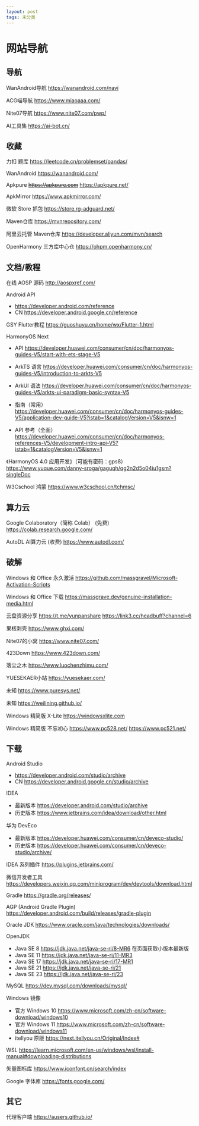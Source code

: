 ```yaml
---
layout: post
tags: 未分类
---
```


# 网站导航

## 导航

WanAndroid导航 <https://wanandroid.com/navi>

ACG喵导航 <https://www.miaoaaa.com/>

Nite07导航 <https://www.nite07.com/pwp/>

AI工具集 <https://ai-bot.cn/>

## 收藏

力扣 题库 <https://leetcode.cn/problemset/pandas/>

WanAndroid <https://wanandroid.com/>

Apkpure ~~<https://apkpure.com>~~ <https://apkpure.net/>

ApkMirror <https://www.apkmirror.com/>

微软 Store 抓包 <https://store.rg-adguard.net/>

Maven仓库 <https://mvnrepository.com/>

阿里云托管 Maven仓库 <https://developer.aliyun.com/mvn/search>

OpenHarmony 三方库中心仓 <https://ohpm.openharmony.cn/>

## 文档/教程

在线 AOSP 源码 <http://aospxref.com/>

Android API

- <https://developer.android.com/reference>
- CN <https://developer.android.google.cn/reference>

GSY Flutter教程 <https://guoshuyu.cn/home/wx/Flutter-1.html>

HarmonyOS Next

- API <https://developer.huawei.com/consumer/cn/doc/harmonyos-guides-V5/start-with-ets-stage-V5>
- ArkTS 语言 <https://developer.huawei.com/consumer/cn/doc/harmonyos-guides-V5/introduction-to-arkts-V5>
- ArkUI 语法 <https://developer.huawei.com/consumer/cn/doc/harmonyos-guides-V5/arkts-ui-paradigm-basic-syntax-V5>

- 指南（常用） <https://developer.huawei.com/consumer/cn/doc/harmonyos-guides-V5/application-dev-guide-V5?istab=1&catalogVersion=V5&isnw=1>
- API 参考（全面）<https://developer.huawei.com/consumer/cn/doc/harmonyos-references-V5/development-intro-api-V5?istab=1&catalogVersion=V5&isnw=1>

《HarmonyOS 4.0 应用开发》（可能有密码：gps8） <https://www.yuque.com/danny-sroga/gaguqh/qg2n2d5o04iu1gsm?singleDoc>

W3Cschool 鸿蒙 <https://www.w3cschool.cn/tchmsc/>

## 算力云

Google Colaboratory（简称 Colab） (免费) <https://colab.research.google.com/>

AutoDL AI算力云 (收费) <https://www.autodl.com/>

## 破解

Windows 和 Office 永久激活 <https://github.com/massgravel/Microsoft-Activation-Scripts>

Windows 和 Office 下载 <https://massgrave.dev/genuine-installation-media.html>

云盘资源分享 <https://t.me/yunpanshare> <https://link3.cc/headbuff?channel=6>

果核剥壳 <https://www.ghxi.com/>

Nite07的小窝 <https://www.nite07.com/>

423Down <https://www.423down.com/>

落尘之木 <https://www.luochenzhimu.com/>

YUESEKAER小站 <https://yuesekaer.com/>

未知 <https://www.puresys.net/>

未知 <https://weilining.github.io/>

Windows 精简版 X-Lite <https://windowsxlite.com>

Windows 精简版 不忘初心 <https://www.pc528.net/> <https://www.pc521.net/>

## 下载

Android Studio

- <https://developer.android.com/studio/archive>
- CN <https://developer.android.google.cn/studio/archive>

IDEA

- 最新版本 <https://developer.android.com/studio/archive>
- 历史版本 <https://www.jetbrains.com/idea/download/other.html>

华为 DevEco

- 最新版本 <https://developer.huawei.com/consumer/cn/deveco-studio/>
- 历史版本 <https://developer.huawei.com/consumer/cn/deveco-studio/archive/>

IDEA 系列插件 <https://plugins.jetbrains.com/>

微信开发者工具 <https://developers.weixin.qq.com/miniprogram/dev/devtools/download.html>

Gradle <https://gradle.org/releases/>

AGP (Android Gradle Plugin) <https://developer.android.com/build/releases/gradle-plugin>

Oracle JDK <https://www.oracle.com/java/technologies/downloads/>

OpenJDK

- Java SE 8 <https://jdk.java.net/java-se-ri/8-MR6> 在页面获取小版本最新版
- Java SE 11 <https://jdk.java.net/java-se-ri/11-MR3>
- Java SE 17 <https://jdk.java.net/java-se-ri/17-MR1>
- Java SE 21 <https://jdk.java.net/java-se-ri/21>
- Java SE 23 <https://jdk.java.net/java-se-ri/23>

MySQL <https://dev.mysql.com/downloads/mysql/>

Windows 镜像

- 官方 Windows 10 <https://www.microsoft.com/zh-cn/software-download/windows10>
- 官方 Windows 11 <https://www.microsoft.com/zh-cn/software-download/windows11>
- itellyou 原版 <https://next.itellyou.cn/Original/Index#>

WSL <https://learn.microsoft.com/en-us/windows/wsl/install-manual#downloading-distributions>

矢量图标库 <https://www.iconfont.cn/search/index>

Google 字体库 <https://fonts.google.com/>

## 其它

代理客户端 <https://ausers.github.io/>

